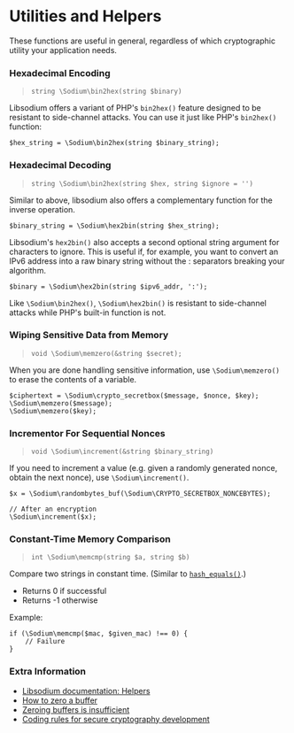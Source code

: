 # Utilities and Helpers

These functions are useful in general, regardless of which cryptographic utility
your application needs.

<h3 id="bin2hex">Hexadecimal Encoding</h3>

> `string \Sodium\bin2hex(string $binary)`

Libsodium offers a variant of PHP's `bin2hex()` feature designed to be resistant
to side-channel attacks. You can use it just like PHP's `bin2hex()` function:

    $hex_string = \Sodium\bin2hex(string $binary_string);

<h3 id="hex2bin">Hexadecimal Decoding</h3>

> `string \Sodium\bin2hex(string $hex, string $ignore = '')`

Similar to above, libsodium also offers a complementary function for the inverse
operation.

    $binary_string = \Sodium\hex2bin(string $hex_string);

Libsodium's `hex2bin()` also accepts a second optional string argument for
characters to ignore. This is useful if, for example, you want to convert an
IPv6 address into a raw binary string without the : separators breaking your
algorithm.

    $binary = \Sodium\hex2bin(string $ipv6_addr, ':');

Like `\Sodium\bin2hex()`, `\Sodium\hex2bin()` is resistant to side-channel
attacks while PHP's built-in function is not.

<h3 id="memzero">Wiping Sensitive Data from Memory</h3>

> `void \Sodium\memzero(&string $secret);`

When you are done handling sensitive information, use `\Sodium\memzero()` to erase
the contents of a variable.

    $ciphertext = \Sodium\crypto_secretbox($message, $nonce, $key);
    \Sodium\memzero($message);
    \Sodium\memzero($key);

<h3 id="increment">Incrementor For Sequential Nonces</h3>

> `void \Sodium\increment(&string $binary_string)`

If you need to increment a value (e.g. given a randomly generated nonce, obtain
the next nonce), use `\Sodium\increment()`.

    $x = \Sodium\randombytes_buf(\Sodium\CRYPTO_SECRETBOX_NONCEBYTES);
    
    // After an encryption
    \Sodium\increment($x);

<h3 id="memcmp">Constant-Time Memory Comparison</h3>

> `int \Sodium\memcmp(string $a, string $b)`

Compare two strings in constant time. (Similar to [`hash_equals()`](https://secure.php.net/hash_equals).)

* Returns 0 if successful
* Returns -1 otherwise

Example:

    if (\Sodium\memcmp($mac, $given_mac) !== 0) {
        // Failure
    }

### Extra Information

* [Libsodium documentation: Helpers](https://download.libsodium.org/doc/helpers/index.html)
* [How to zero a buffer](http://www.daemonology.net/blog/2014-09-04-how-to-zero-a-buffer.html)
* [Zeroing buffers is insufficient](http://www.daemonology.net/blog/2014-09-06-zeroing-buffers-is-insufficient.html)
* [Coding rules for secure cryptography development](https://cryptocoding.net/index.php/Coding_rules)
